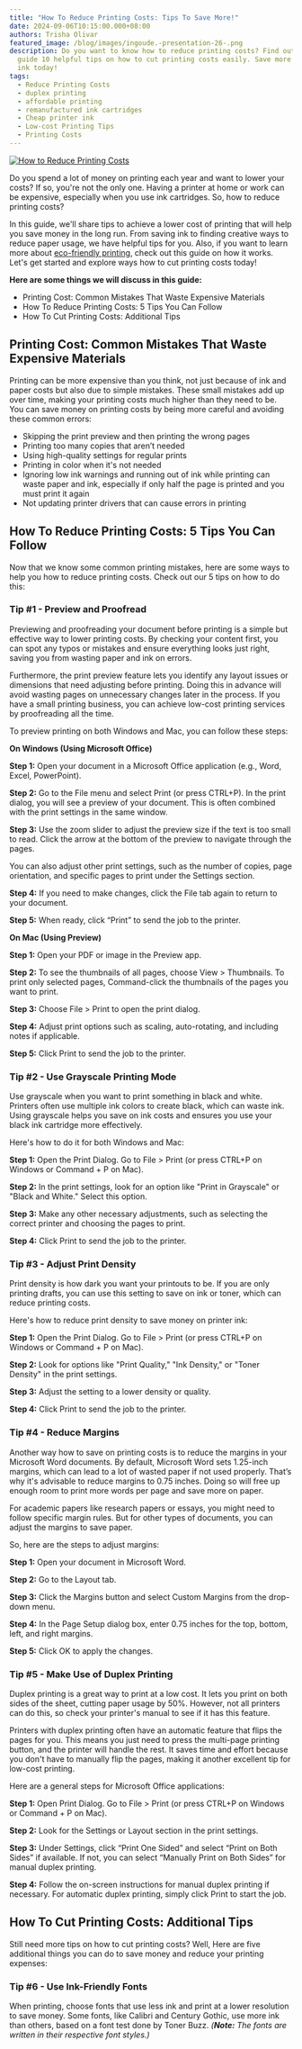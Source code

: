 ```yaml
---
title: "How To Reduce Printing Costs: Tips To Save More!"
date: 2024-09-06T10:15:00.000+08:00
authors: Trisha Olivar
featured_image: /blog/images/ingoude.-presentation-26-.png
description: Do you want to know how to reduce printing costs? Find out in this
  guide 10 helpful tips on how to cut printing costs easily. Save more money on
  ink today!
tags:
  - Reduce Printing Costs
  - duplex printing
  - affordable printing
  - remanufactured ink cartridges
  - Cheap printer ink
  - Low-cost Printing Tips
  - Printing Costs
---
```

[![How to Reduce Printing Costs](/blog/images/ingoude.-presentation-26-.png "How to Reduce Printing Costs")](/blog/images/ingoude.-presentation-26-.png)

Do you spend a lot of money on printing each year and want to lower your costs? If so, you're not the only one. Having a printer at home or work can be expensive, especially when you use ink cartridges. So, how to reduce printing costs?

In this guide, we'll share tips to achieve a lower cost of printing that will help you save money in the long run. From saving ink to finding creative ways to reduce paper usage, we have helpful tips for you. Also, if you want to learn more about [eco-friendly printing](https://www.compandsave.com/blog/posts/eco-friendly-printing-how-it-works-and-how-you-can-help.html), check out this guide on how it works. Let's get started and explore ways how to cut printing costs today!

**Here are some things we will discuss in this guide:**

* Printing Cost: Common Mistakes That Waste Expensive Materials
* How To Reduce Printing Costs: 5 Tips You Can Follow
* How To Cut Printing Costs: Additional Tips

## Printing Cost: Common Mistakes That Waste Expensive Materials

Printing can be more expensive than you think, not just because of ink and paper costs but also due to simple mistakes. These small mistakes add up over time, making your printing costs much higher than they need to be. You can save money on printing costs by being more careful and avoiding these common errors: 

* Skipping the print preview and then printing the wrong pages
* Printing too many copies that aren’t needed
* Using high-quality settings for regular prints
* Printing in color when it's not needed
* Ignoring low ink warnings and running out of ink while printing can waste paper and ink, especially if only half the page is printed and you must print it again
* Not updating printer drivers that can cause errors in printing

## How To Reduce Printing Costs: 5 Tips You Can Follow

Now that we know some common printing mistakes, here are some ways to help you how to reduce printing costs. Check out our 5 tips on how to do this:

### Tip #1 - Preview and Proofread

Previewing and proofreading your document before printing is a simple but effective way to lower printing costs. By checking your content first, you can spot any typos or mistakes and ensure everything looks just right, saving you from wasting paper and ink on errors.

Furthermore, the print preview feature lets you identify any layout issues or dimensions that need adjusting before printing. Doing this in advance will avoid wasting pages on unnecessary changes later in the process. If you have a small printing business, you can achieve low-cost printing services by proofreading all the time.

To preview printing on both Windows and Mac, you can follow these steps:

**On Windows (Using Microsoft Office)**

**Step 1:** Open your document in a Microsoft Office application (e.g., Word, Excel, PowerPoint).

**Step 2:** Go to the File menu and select Print (or press CTRL+P). In the print dialog, you will see a preview of your document. This is often combined with the print settings in the same window.

**Step 3:** Use the zoom slider to adjust the preview size if the text is too small to read. Click the arrow at the bottom of the preview to navigate through the pages.

You can also adjust other print settings, such as the number of copies, page orientation, and specific pages to print under the Settings section.

**Step 4:** If you need to make changes, click the File tab again to return to your document.

**Step 5:** When ready, click “Print” to send the job to the printer.

**On Mac (Using Preview)**

**Step 1:** Open your PDF or image in the Preview app.

**Step 2:** To see the thumbnails of all pages, choose View > Thumbnails. To print only selected pages, Command-click the thumbnails of the pages you want to print. 

**Step 3:** Choose File > Print to open the print dialog.

**Step 4:** Adjust print options such as scaling, auto-rotating, and including notes if applicable.

**Step 5:** Click Print to send the job to the printer.

### Tip #2 - Use Grayscale Printing Mode

Use grayscale when you want to print something in black and white. Printers often use multiple ink colors to create black, which can waste ink. Using grayscale helps you save on ink costs and ensures you use your black ink cartridge more effectively.

Here's how to do it for both Windows and Mac:

**Step 1:** Open the Print Dialog. Go to File > Print (or press CTRL+P on Windows or Command + P on Mac).

**Step 2:** In the print settings, look for an option like "Print in Grayscale" or "Black and White." Select this option.

**Step 3:** Make any other necessary adjustments, such as selecting the correct printer and choosing the pages to print.

**Step 4:** Click Print to send the job to the printer.

### Tip #3 - Adjust Print Density

Print density is how dark you want your printouts to be. If you are only printing drafts, you can use this setting to save on ink or toner, which can reduce printing costs.

Here's how to reduce print density to save money on printer ink:

**Step 1:** Open the Print Dialog. Go to File > Print (or press CTRL+P on Windows or Command + P on Mac).

**Step 2:** Look for options like "Print Quality," "Ink Density," or "Toner Density" in the print settings.

**Step 3:** Adjust the setting to a lower density or quality.

**Step 4:** Click Print to send the job to the printer.

### Tip #4 - Reduce Margins

Another way how to save on printing costs is to reduce the margins in your Microsoft Word documents. By default, Microsoft Word sets 1.25-inch margins, which can lead to a lot of wasted paper if not used properly. That’s why it's advisable to reduce margins to 0.75 inches. Doing so will free up enough room to print more words per page and save more on paper. 

For academic papers like research papers or essays, you might need to follow specific margin rules. But for other types of documents, you can adjust the margins to save paper.

So, here are the steps to adjust margins:

**Step 1:** Open your document in Microsoft Word. 

**Step 2:** Go to the Layout tab.

**Step 3:** Click the Margins button and select Custom Margins from the drop-down menu. 

**Step 4:** In the Page Setup dialog box, enter 0.75 inches for the top, bottom, left, and right margins.

**Step 5:** Click OK to apply the changes.

### Tip #5 - Make Use of Duplex Printing

Duplex printing is a great way to print at a low cost. It lets you print on both sides of the sheet, cutting paper usage by 50%. However, not all printers can do this, so check your printer's manual to see if it has this feature.

Printers with duplex printing often have an automatic feature that flips the pages for you. This means you just need to press the multi-page printing button, and the printer will handle the rest. It saves time and effort because you don't have to manually flip the pages, making it another excellent tip for low-cost printing.

Here are a general steps for Microsoft Office applications:

**Step 1:** Open Print Dialog. Go to File > Print (or press CTRL+P on Windows or Command + P on Mac).

**Step 2:** Look for the Settings or Layout section in the print settings.

**Step 3:** Under Settings, click “Print One Sided” and select “Print on Both Sides” if available. If not, you can select “Manually Print on Both Sides” for manual duplex printing.

**Step 4:** Follow the on-screen instructions for manual duplex printing if necessary. For automatic duplex printing, simply click Print to start the job.

## How To Cut Printing Costs: Additional Tips

Still need more tips on how to cut printing costs? Well, Here are five additional things you can do to save money and reduce your printing expenses:

### Tip #6 - Use Ink-Friendly Fonts

When printing, choose fonts that use less ink and print at a lower resolution to save money. Some fonts, like Calibri and Century Gothic, use more ink than others, based on a font test done by Toner Buzz. *(**Note:** The fonts are written in their respective font styles.)*



[](https://www.compandsave.com/top-5-cheap-toner-cartridges)
